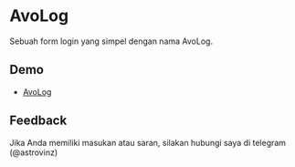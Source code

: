 
# AvoLog
Sebuah form login yang simpel dengan nama AvoLog.

## Demo

- [AvoLog](https://vienze.github.io/AvoLog)

## Feedback

Jika Anda memiliki masukan atau saran, silakan hubungi saya di telegram (@astrovinz)

